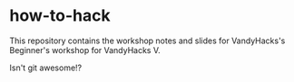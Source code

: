 # how-to-hack

This repository contains the workshop notes and slides for VandyHacks's Beginner's workshop for VandyHacks V.

Isn't git awesome!?
